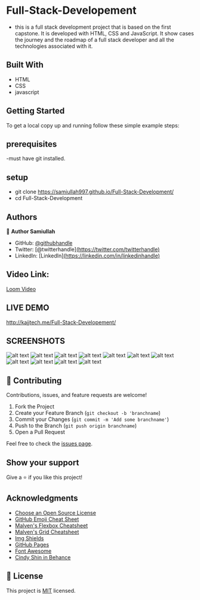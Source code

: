 # Full-Stack-Developement
- this is a full stack development project that is based on the first capstone. It is developed with HTML, CSS and JavaScript. It show cases the journey and the roadmap of a full stack developer and all the technologies associated with it.

## Built With

- HTML
- CSS
- javascript

## Getting Started
To get a local copy up and running follow these simple example steps:
## prerequisites
-must have git installed.

## setup
- git clone https://samiullah997.github.io/Full-Stack-Development/
- cd Full-Stack-Development


## Authors

👤 **Author Samiullah**

- GitHub: [@githubhandle]([https://github.com/githubhandle](https://github.com/samiullah997))
- Twitter: [@twitterhandle][(https://twitter.com/twitterhandle)](https://twitter.com/samiullahk997)
- LinkedIn: [LinkedIn][(https://linkedin.com/in/linkedinhandle)](https://www.linkedin.com/in/samiullah-khan-2702b7171/)

## Video Link:
[Loom Video](https://www.loom.com/share/4a2a7a4142fe4898af86867b1e445efa)

## LIVE DEMO
http://kajjtech.me/Full-Stack-Developement/

## SCREENSHOTS

![alt text](./images/screen-shorts/1.png)
![alt text](./images/screen-shorts/2.png)
![alt text](./images/screen-shorts/3.png)
![alt text](./images/screen-shorts/4.png)
![alt text](./images/screen-shorts/5.png)
![alt text](./images/screen-shorts/6.png)
![alt text](./images/screen-shorts/7.png)
![alt text](./images/screen-shorts/8.png)
![alt text](./images/screen-shorts/9.png)
![alt text](./images/screen-shorts/10.png)
![alt text](./images/screen-shorts/11.png)

## 🤝 Contributing

Contributions, issues, and feature requests are welcome!

1. Fork the Project
2. Create your Feature Branch (`git checkout -b 'branchname`)
3. Commit your Changes (`git commit -m 'Add some branchname'`)
4. Push to the Branch (`git push origin branchname`)
5. Open a Pull Request

Feel free to check the [issues page](../../issues/).

## Show your support

Give a ⭐️ if you like this project!


## Acknowledgments

* [Choose an Open Source License](https://choosealicense.com)
* [GitHub Emoji Cheat Sheet](https://www.webpagefx.com/tools/emoji-cheat-sheet)
* [Malven's Flexbox Cheatsheet](https://flexbox.malven.co/)
* [Malven's Grid Cheatsheet](https://grid.malven.co/)
* [Img Shields](https://shields.io)
* [GitHub Pages](https://pages.github.com)
* [Font Awesome](https://fontawesome.com)
* [Cindy Shin in Behance](https://www.behance.net/adagio07)

## 📝 License

This project is [MIT](./MIT.md) licensed.


